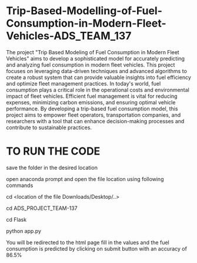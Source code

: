 # Trip-Based-Modelling-of-Fuel-Consumption-in-Modern-Fleet-Vehicles-ADS_TEAM_137
The project "Trip Based Modeling of Fuel Consumption in Modern Fleet Vehicles" aims to develop a sophisticated model for accurately predicting and analyzing fuel consumption in modern fleet vehicles. This project focuses on leveraging data-driven techniques and advanced algorithms to create a robust system that can provide valuable insights into fuel efficiency and optimize fleet management practices.
In today's world, fuel consumption plays a critical role in the operational costs and environmental impact of fleet vehicles. Efficient fuel management is vital for reducing expenses, minimizing carbon emissions, and ensuring optimal vehicle performance. By developing a trip-based fuel consumption model, this project aims to empower fleet operators, transportation companies, and researchers with a tool that can enhance decision-making processes and contribute to sustainable practices.

# TO RUN THE CODE
save the folder in the desired location

open anaconda prompt and open the file location using following commands

cd <location of the file Downloads/Desktop/..>

cd ADS_PROJECT_TEAM-137

cd Flask

python app.py

You will be redirected to the html page fill in the values and the fuel consumption is predicted by clicking on submit button with an accuracy of 86.5%

